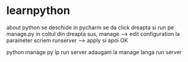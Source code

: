 # learnpython
about python
se deschide in pycharm
se da click dreapta si run pe manage.py
in coltul din dreapta sus, manage --> edit configuration
la parameter scriem runserver --> apply si apoi OK


python manage py ip run server
adaugam la manage langa run server 


